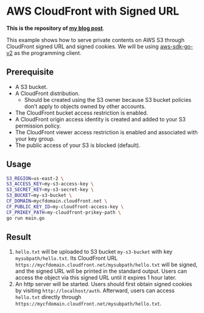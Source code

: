 # AWS CloudFront with Signed URL
**This is the repository of [my blog post](https://minghsu0107.github.io/posts/aws-cloudfront-with-signed-url/)**.

This example shows how to serve private contents on AWS S3 through CloudFront signed URL and signed cookies. We will be using [aws-sdk-go-v2](https://github.com/aws/aws-sdk-go-v2) as the programming client.
## Prerequisite
- A S3 bucket.
- A CloudFront distribution.
  - Should be created using the S3 owner because S3 bucket policies don’t apply to objects owned by other accounts.
- The CloudFront bucket access restriction is enabled.
- A CloudFront origin access identity is created and added to your S3 permission policy.
- The CloudFront viewer access restriction is enabled and associated with your key group.
- The public access of your S3 is blocked (default).
## Usage
```bash
S3_REGION=us-east-2 \
S3_ACCESS_KEY=my-s3-access-key \
S3_SECRET_KEY=my-s3-secret-key \
S3_BUCKET=my-s3-bucket \
CF_DOMAIN=mycfdomain.cloudfront.net \
CF_PUBLIC_KEY_ID=my-cloudfront-access-key \
CF_PRIKEY_PATH=my-cloudfront-prikey-path \
go run main.go
```
## Result
1. `hello.txt` will be uploaded to S3 bucket `my-s3-bucket` with key `mysubpath/hello.txt`. Its CloudFront URL `https://mycfdomain.cloudfront.net/mysubpath/hello.txt` will be signed, and the signed URL will be printed in the standard output. Users can access the object via this signed URL until it expires 1 hour later.
2. An http server will be started. Users should first obtain signed cookies by visiting `http://localhost/auth`. Afterward, users can access `hello.txt` directly through `https://mycfdomain.cloudfront.net/mysubpath/hello.txt`.
